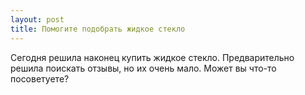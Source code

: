 ```yaml
---
layout: post 
title: Помогите подобрать жидкое стекло 
--- 
```

Сегодня решила наконец купить жидкое стекло. Предварительно решила поискать отзывы, но их очень мало. Может вы что-то посоветуете?